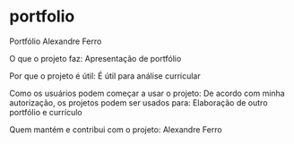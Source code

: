 # portfolio
Portfólio Alexandre Ferro

O que o projeto faz: 
Apresentação de portfólio
 
Por que o projeto é útil:
É útil para análise curricular

Como os usuários podem começar a usar o projeto:
De acordo com minha autorização, os projetos podem ser usados para:
Elaboração de outro portfólio e currículo

Quem mantém e contribui com o projeto:
Alexandre Ferro
